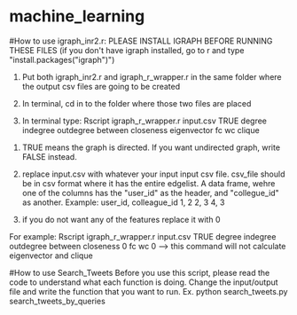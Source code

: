 # machine_learning

#How to use igraph_inr2.r:
PLEASE INSTALL IGRAPH BEFORE RUNNING THESE FILES
(if you don't have igraph installed, go to r and type "install.packages("igraph")")

1. Put both igraph_inr2.r and igraph_r_wrapper.r in the same folder where the output csv files are going to be created

2. In terminal, cd in to the folder where those two files are placed

3. In terminal type:
Rscript igraph_r_wrapper.r input.csv TRUE degree indegree outdegree between closeness eigenvector fc wc clique
1) TRUE means the graph is directed. If you want undirected graph, write FALSE instead.

2) replace input.csv with whatever your input input csv file.
csv_file should be in csv format where it has the entire edgelist.
A data frame, wehre one of the columns has the "user_id" as the header, and "collegue_id" as another. 
 Example:
user_id, colleague_id
1, 2
2, 3
4, 3

3) if you do not want any of the features replace it with 0

For example: 
Rscript igraph_r_wrapper.r input.csv TRUE degree indegree outdegree between closeness 0 fc wc 0
--> this command will not calculate eigenvector and clique

#How to use Search_Tweets
Before you use this script, please read the code to understand what each function is doing. Change the input/output file and write the function that you want to run. Ex. python search_tweets.py search_tweets_by_queries

